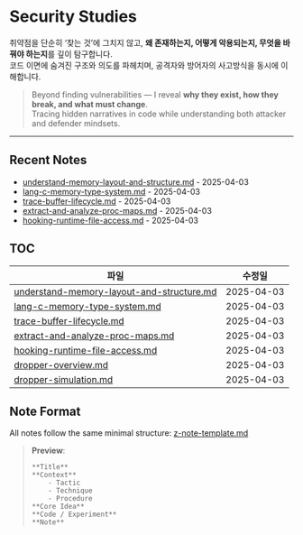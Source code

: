 # Security Studies

취약점을 단순히 ‘찾는 것’에 그치지 않고, **왜 존재하는지, 어떻게 악용되는지, 무엇을 바꿔야 하는지**를 깊이 탐구합니다.  
코드 이면에 숨겨진 구조와 의도를 파헤치며, 공격자와 방어자의 사고방식을 동시에 이해합니다.

> Beyond finding vulnerabilities — I reveal **why they exist, how they break, and what must change**.  
> Tracing hidden narratives in code while understanding both attacker and defender mindsets.

---
## Recent Notes

<!-- RECENT_CHANGES -->
- [understand-memory-layout-and-structure.md](understand-memory-layout-and-structure.md) - 2025-04-03
- [lang-c-memory-type-system.md](lang-c-memory-type-system.md) - 2025-04-03
- [trace-buffer-lifecycle.md](trace-buffer-lifecycle.md) - 2025-04-03
- [extract-and-analyze-proc-maps.md](extract-and-analyze-proc-maps.md) - 2025-04-03
- [hooking-runtime-file-access.md](hooking-runtime-file-access.md) - 2025-04-03

<!-- RECENT_CHANGES_END -->

## TOC
<!-- RESEARCH_AREAS -->
| 파일 | 수정일 |
|------|--------|
| [understand-memory-layout-and-structure.md](understand-memory-layout-and-structure.md) | 2025-04-03 |
| [lang-c-memory-type-system.md](lang-c-memory-type-system.md) | 2025-04-03 |
| [trace-buffer-lifecycle.md](trace-buffer-lifecycle.md) | 2025-04-03 |
| [extract-and-analyze-proc-maps.md](extract-and-analyze-proc-maps.md) | 2025-04-03 |
| [hooking-runtime-file-access.md](hooking-runtime-file-access.md) | 2025-04-03 |
| [dropper-overview.md](dropper-overview.md) | 2025-04-03 |
| [dropper-simulation.md](dropper-simulation.md) | 2025-04-03 |

<!-- RESEARCH_AREAS_END -->

## Note Format

All notes follow the same minimal structure: [z-note-template.md](./z-note-template.md)  
> **Preview**:
> ```
> **Title**
> **Context**
> 	  - Tactic
> 	  - Technique
> 	  - Procedure
> **Core Idea**
> **Code / Experiment**
> **Note**
> ```

